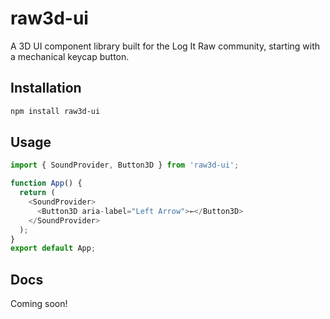 # raw3d-ui

A 3D UI component library built for the Log It Raw community, starting with a mechanical keycap button.

## Installation

```bash
npm install raw3d-ui
```
## Usage

```javascript
import { SoundProvider, Button3D } from 'raw3d-ui';

function App() {
  return (
    <SoundProvider>
      <Button3D aria-label="Left Arrow">←</Button3D>
    </SoundProvider>
  );
}
export default App;
```

## Docs
Coming soon!
